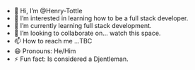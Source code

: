 - 👋 Hi, I’m @Henry-Tottle
- 👀 I’m interested in learning how to be a full stack developer.
- 🌱 I’m currently learning full stack development.
- 💞️ I’m looking to collaborate on... watch this space.
- 📫 How to reach me ...TBC
- 😄 Pronouns: He/Him
- ⚡ Fun fact: Is considered a Djentleman.

<!---
Henry-Tottle/Henry-Tottle is a ✨ special ✨ repository because its `README.md` (this file) appears on your GitHub profile.
You can click the Preview link to take a look at your changes.
--->
